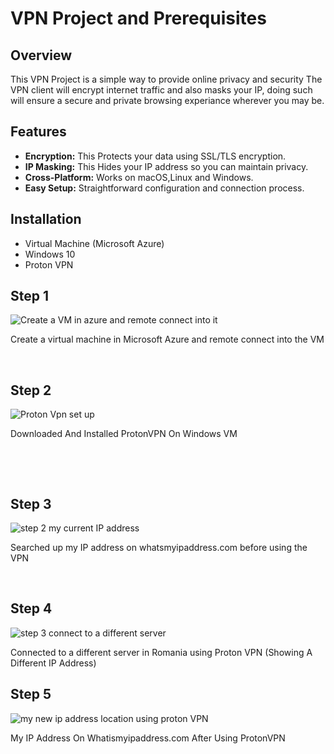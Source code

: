 # VPN Project and Prerequisites

## Overview
This VPN Project is a simple way to provide online privacy and security The VPN client will encrypt internet traffic and also masks your IP, doing such will ensure a secure and private browsing experiance wherever you may be.


## Features
- **Encryption:** This Protects your data using SSL/TLS encryption.
- **IP Masking:** This Hides your IP address so you can maintain privacy.
- **Cross-Platform:** Works on macOS,Linux and Windows.
- **Easy Setup:** Straightforward configuration and connection process.

## Installation
- Virtual Machine (Microsoft Azure)
- Windows 10
- Proton VPN





## Step 1
![Create a VM in azure and remote connect into it](https://github.com/user-attachments/assets/2f24e221-5eb6-49cc-8c5d-d490ee9780fd)
</p>
<p>
Create a virtual machine in Microsoft Azure and remote connect into the VM 

</p>
<p>
<br />

  
## Step 2 

![Proton Vpn set up](https://github.com/user-attachments/assets/a033f50f-4509-464a-a792-641be3bd9ad0)



</p>
<p>
Downloaded And Installed ProtonVPN On Windows VM
</p>
<br />

</p>
<p>
 <br />
  
## Step 3 

![step 2 my current IP address](https://github.com/user-attachments/assets/4bb4adac-11a5-446e-8d32-b44654976a3c)


</p>
<p>
Searched up my IP address on whatsmyipaddress.com before using the VPN 
</p>
<br />

<p>

## Step 4

![step 3 connect to a different server](https://github.com/user-attachments/assets/a85ae01d-0b9b-4b9b-a3d3-cf234fb9d661)

</p>
<p>
Connected to a different server in Romania using Proton VPN (Showing A Different IP Address)


## Step 5 

![my new ip address location using proton VPN](https://github.com/user-attachments/assets/870c556e-d1c9-42aa-b385-55129a8adb0b)

</p>
<p>
My IP Address On Whatismyipaddress.com After Using ProtonVPN
</p>
<br />
